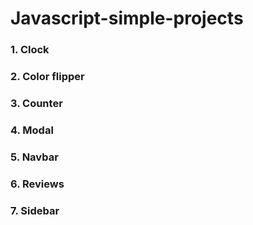 # Javascript-simple-projects
### 1. Clock
### 2. Color flipper
### 3. Counter
### 4. Modal
### 5. Navbar
### 6. Reviews
### 7. Sidebar
